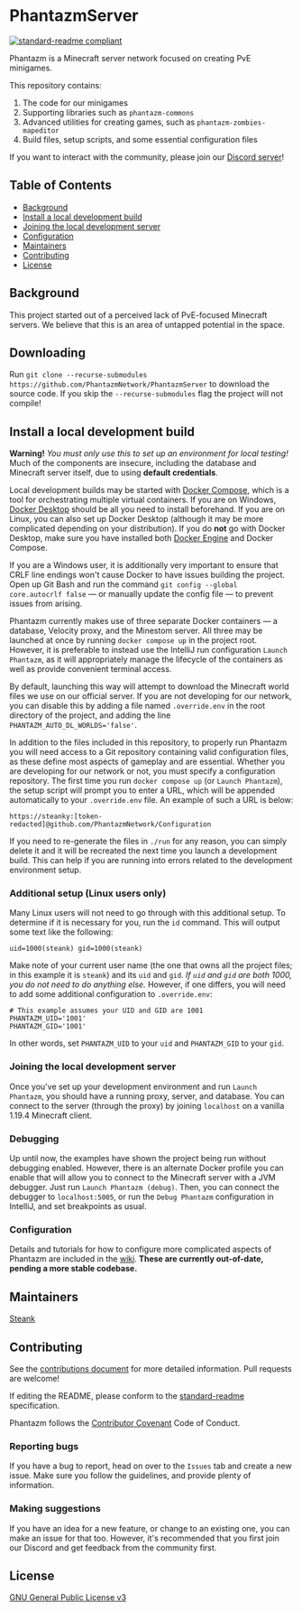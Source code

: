 # PhantazmServer

[![standard-readme compliant](https://img.shields.io/badge/readme%20style-standard-brightgreen.svg?style=flat-square)](https://github.com/RichardLitt/standard-readme)

Phantazm is a Minecraft server network focused on creating PvE minigames.

This repository contains:

1. The code for our minigames
2. Supporting libraries such as `phantazm-commons`
3. Advanced utilities for creating games, such as `phantazm-zombies-mapeditor`
4. Build files, setup scripts, and some essential configuration files

If you want to interact with the community, please join our [Discord server](https://discord.gg/Rb6NkK4EQ8)!

## Table of Contents

- [Background](#background)
- [Install a local development build](#install-a-local-development-build)
- [Joining the local development server](#joining-the-local-development-server)
- [Configuration](#configuration)
- [Maintainers](#maintainers)
- [Contributing](#contributing)
- [License](#license)

## Background

This project started out of a perceived lack of PvE-focused Minecraft servers. We believe that this is an area of
untapped potential in the space.

## Downloading

Run `git clone --recurse-submodules https://github.com/PhantazmNetwork/PhantazmServer` to download the source code. If
you skip the `--recurse-submodules` flag the project will not compile!

## Install a local development build

**Warning!** _You must only use this to set up an environment for local testing!_ Much of the components are insecure,
including the database and Minecraft server itself, due to using **default credentials**.

Local development builds may be started with [Docker Compose](https://docs.docker.com/compose/), which is a tool for
orchestrating multiple virtual containers. If you are on
Windows, [Docker Desktop](https://docs.docker.com/desktop/install/windows-install/) should be all you need to install
beforehand. If you are on Linux, you can also set up Docker Desktop (although it may be more complicated depending on
your distribution). If you do **not** go with Docker Desktop, make sure you have installed
both [Docker Engine](https://docs.docker.com/engine/) and Docker Compose.

If you are a Windows user, it is additionally very important to ensure that CRLF line endings won't cause Docker to have
issues building the project. Open up Git Bash and run the command `git config --global core.autocrlf false` — or
manually update the config file — to prevent issues from arising.

Phantazm currently makes use of three separate Docker containers — a database, Velocity proxy, and the Minestom server.
All three may be launched at once by running `docker compose up` in the project root. However, it is preferable to
instead use the IntelliJ run configuration `Launch Phantazm`, as it will appropriately manage the lifecycle of the
containers as well as provide convenient terminal access.

By default, launching this way will attempt to download the Minecraft world files we use on our official server. If you
are not developing for our network, you can disable this by adding a file named `.override.env` in the root directory of
the project, and adding the line `PHANTAZM_AUTO_DL_WORLDS='false'`.

In addition to the files included in this repository, to properly run Phantazm you will need access to a Git repository
containing valid configuration files, as these define most aspects of gameplay and are essential. Whether you are
developing for our network or not, you must specify a configuration repository. The first time you
run `docker compose up` (or `Launch Phantazm`), the setup script will prompt you to enter a URL, which will be appended
automatically to
your `.override.env` file. An example of such a URL is below:

```
https://steanky:[token-redacted]@github.com/PhantazmNetwork/Configuration
```

If you need to re-generate the files in `./run` for any reason, you can simply delete it and it will be recreated the
next time you launch a development build. This can help if you are running into errors related to the development
environment setup.

### Additional setup (Linux users only)

Many Linux users will not need to go through with this additional setup. To determine if it is necessary for you, run
the `id` command. This will output some text like the following:

```
uid=1000(steank) gid=1000(steank)
```

Make note of your current user name (the one that owns all the project files; in this example it is `steank`) and
its `uid` and `gid`. _If `uid` and `gid` are both 1000, you do not need to do anything else._ However, if one differs,
you will need to add some additional configuration to `.override.env`:

```
# This example assumes your UID and GID are 1001
PHANTAZM_UID='1001'
PHANTAZM_GID='1001'
```

In other words, set `PHANTAZM_UID` to your `uid` and `PHANTAZM_GID` to your `gid`.

### Joining the local development server

Once you've set up your development environment and run `Launch Phantazm`, you should have a running proxy, server,
and database. You can connect to the server (through the proxy) by joining `localhost` on a vanilla 1.19.4 Minecraft
client.

### Debugging

Up until now, the examples have shown the project being run without debugging enabled. However, there is an alternate
Docker profile you can enable that will allow you to connect to the Minecraft server with a JVM debugger. Just
run `Launch Phantazm (debug)`. Then, you can connect the debugger to `localhost:5005`,
or run the `Debug Phantazm` configuration in IntelliJ, and set breakpoints as usual.

### Configuration

Details and tutorials for how to configure more complicated aspects of Phantazm are included in
the [wiki](https://github.com/PhantazmNetwork/PhantazmServer/wiki). **These are currently out-of-date, pending a more
stable codebase.**

## Maintainers

[Steank](https://github.com/Steanky)

## Contributing

See the [contributions document](https://github.com/PhantazmNetwork/.github/blob/main/CONTRIBUTING.md) for more detailed
information. Pull requests are welcome!

If editing the README, please conform to the [standard-readme](https://github.com/RichardLitt/standard-readme)
specification.

Phantazm follows the [Contributor Covenant](http://contributor-covenant.org/version/1/3/0/) Code of Conduct.

### Reporting bugs

If you have a bug to report, head on over to the `Issues` tab and create a new issue. Make sure you follow the
guidelines, and provide plenty of information.

### Making suggestions

If you have an idea for a new feature, or change to an existing one, you can make an issue for that too. However, it's
recommended that you first join our Discord and get feedback from the community first.

## License

[GNU General Public License v3](LICENSE)
